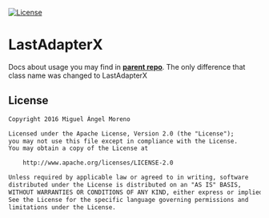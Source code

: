 [![License](https://img.shields.io/badge/License-Apache%202.0-orange.svg)](https://opensource.org/licenses/Apache-2.0)

# LastAdapterX

Docs about usage you may find in [**parent repo**](https://github.com/nitrico/LastAdapter). The only difference that class name was changed to LastAdapterX

## License

```txt
Copyright 2016 Miguel Ángel Moreno

Licensed under the Apache License, Version 2.0 (the "License");
you may not use this file except in compliance with the License.
You may obtain a copy of the License at

    http://www.apache.org/licenses/LICENSE-2.0

Unless required by applicable law or agreed to in writing, software
distributed under the License is distributed on an "AS IS" BASIS,
WITHOUT WARRANTIES OR CONDITIONS OF ANY KIND, either express or implied.
See the License for the specific language governing permissions and
limitations under the License.
```

